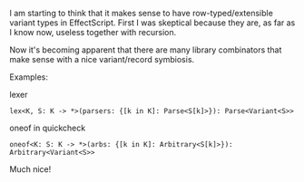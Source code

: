 I am starting to think that it makes sense to have row-typed/extensible variant types
in EffectScript. First I was skeptical because they are, as far as I know now,
useless together with recursion.

Now it's becoming apparent that there are many library combinators that make
sense with a nice variant/record symbiosis.

Examples:

  lexer

    lex<K, S: K -> *>(parsers: {[k in K]: Parse<S[k]>}): Parse<Variant<S>>

  oneof in quickcheck

    oneof<K: S: K -> *>(arbs: {[k in K]: Arbitrary<S[k]>}): Arbitrary<Variant<S>>

Much nice!
